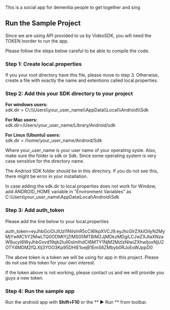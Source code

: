 This is a social app for dementia people to get together and sing
## Run the Sample Project
Since we are using API provided to us by VideoSDK, you will need the TOKEN inorder to run the app.

Please follow the steps below careful to be able to compile the code.

### Step 1: Create local.properties
If you your root directory have this file, please move to step 3. Otherwise, create a file with exactly the name and extentions called local.properties.

### Step 2: Add this your SDK directory to your project

**For windows users:** <br>
sdk.dir = C\\\:\\\Users\\\your_user_name\\\AppData\\\Local\\\Android\\\Sdk

**For Mac users:** <br>
sdk.dir=/Users/your_user_name/Library/Android/sdk

**For Linux (Ubuntu) users:**<br>
sdk.dir = /home/your_user_name/Android/Sdk

Where your_user_name is your user name of your operating syste. Also, make sure the folder is sdk or Sdk. Since some operating system is very case sensitive for the directory name.

The Andriod SDK folder should be in this directory. If you do not see this, there might be error in your installation.

In case adding the sdk.dir to local.properties does not work for Window, add ANDROID_HOME variable in "Environment Variables" as C:\Users\your_user_name\AppData\Local\Android\Sdk


### Step 3: Add auth_token

Please add the line below to your local.properties

auth_token=eyJhbGciOiJIUzI1NiIsInR5cCI6IkpXVCJ9.eyJhcGlrZXkiOiIyN2MyMjYwMC1iY2MwLTQ0ODMtYjZlMS05MTBiM2JjMDkzMDgiLCJwZXJtaXNzaW9ucyI6WyJhbGxvd19qb2luIl0sImlhdCI6MTY1NjM2MzIzNiwiZXhwIjoxNjU2OTY4MDM2fQ.Xlj3YOO3Kp95DHIE1oejB1EmS6ZMbyb0RJoEoWJppD0

The above token is a token we will be using for app in this project. Please do not use this token for your own interest.

If the token above is not working, please contact us and we will provide you guys a new token.

### Step 4: Run the sample app
Run the android app with **Shift+F10** or the ** ▶ Run ** from toolbar. 


